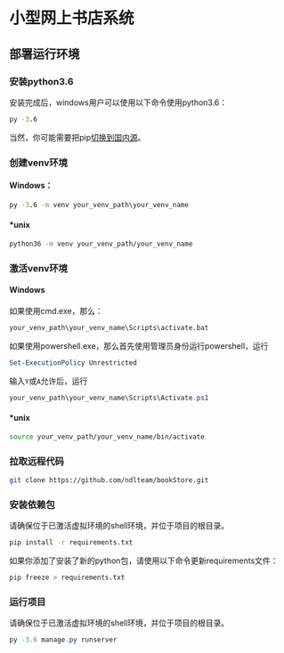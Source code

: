 # 小型网上书店系统

## 部署运行环境

### 安装python3.6

安装完成后，windows用户可以使用以下命令使用python3.6：

```bat
py -3.6
```

当然，你可能需要把pip[切换到国内源](https://blog.csdn.net/lambert310/article/details/52412059)。

### 创建venv环境

#### Windows：

```bat
py -3.6 -m venv your_venv_path\your_venv_name
```

#### *unix

```bash
python36 -m venv your_venv_path/your_venv_name
```

### 激活venv环境

#### Windows

如果使用cmd.exe，那么：

```bat
your_venv_path\your_venv_name\Scripts\activate.bat
```

如果使用powershell.exe，那么首先使用管理员身份运行powershell，运行

```powershell
Set-ExecutionPolicy Unrestricted
```

输入`Y`或`A`允许后，运行

```powershell
your_venv_path\your_venv_name\Scripts\Activate.ps1
```

#### *unix

```bash
source your_venv_path/your_venv_name/bin/activate
```

### 拉取远程代码

```bash
git clone https://github.com/ndlteam/bookStore.git
```

### 安装依赖包

请确保位于已激活虚拟环境的shell环境，并位于项目的根目录。

```bash
pip install -r requirements.txt
```

如果你添加了安装了新的python包，请使用以下命令更新requirements文件：

```bash
pip freeze > requirements.txt
```

### 运行项目

请确保位于已激活虚拟环境的shell环境，并位于项目的根目录。

```powershell
py -3.6 manage.py runserver
```